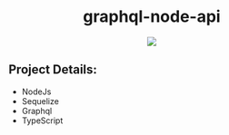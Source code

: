 <h1 align="center">graphql-node-api</h1>
<p align="center">
    <a href="https://github.com/railsonsm/graphql-node-api/releases/latest" alt="Latest Release">
        <img src="https://img.shields.io/github/release/railsonsm/graphql-node-api.svg?style=for-the-badge&logo=github" /></a>
</p>

## Project Details:
- NodeJs
- Sequelize
- Graphql
- TypeScript
